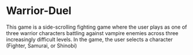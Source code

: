 # Warrior-Duel
This game is a side-scrolling fighting game where the user plays as one of three warrior characters battling against vampire enemies across three increasingly difficult levels. In the game, the user selects a character (Fighter, Samurai, or Shinobi) 
